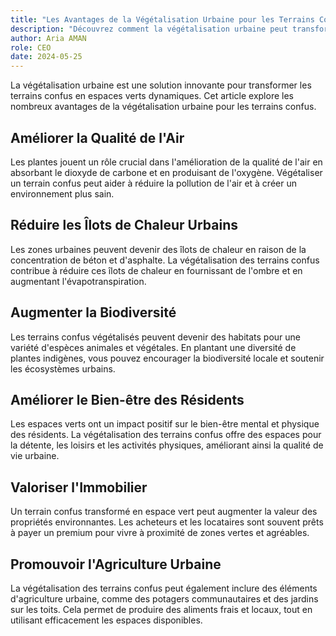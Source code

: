 ```yaml
---
title: "Les Avantages de la Végétalisation Urbaine pour les Terrains Confus"
description: "Découvrez comment la végétalisation urbaine peut transformer les terrains confus en espaces verts dynamiques."
author: Aria AMAN
role: CEO
date: 2024-05-25
---
```


La végétalisation urbaine est une solution innovante pour transformer les terrains confus en espaces verts dynamiques. Cet article explore les nombreux avantages de la végétalisation urbaine pour les terrains confus.

<!--more-->

## Améliorer la Qualité de l'Air

Les plantes jouent un rôle crucial dans l'amélioration de la qualité de l'air en absorbant le dioxyde de carbone et en produisant de l'oxygène. Végétaliser un terrain confus peut aider à réduire la pollution de l'air et à créer un environnement plus sain.

## Réduire les Îlots de Chaleur Urbains

Les zones urbaines peuvent devenir des îlots de chaleur en raison de la concentration de béton et d'asphalte. La végétalisation des terrains confus contribue à réduire ces îlots de chaleur en fournissant de l'ombre et en augmentant l'évapotranspiration.

## Augmenter la Biodiversité

Les terrains confus végétalisés peuvent devenir des habitats pour une variété d'espèces animales et végétales. En plantant une diversité de plantes indigènes, vous pouvez encourager la biodiversité locale et soutenir les écosystèmes urbains.

## Améliorer le Bien-être des Résidents

Les espaces verts ont un impact positif sur le bien-être mental et physique des résidents. La végétalisation des terrains confus offre des espaces pour la détente, les loisirs et les activités physiques, améliorant ainsi la qualité de vie urbaine.

## Valoriser l'Immobilier

Un terrain confus transformé en espace vert peut augmenter la valeur des propriétés environnantes. Les acheteurs et les locataires sont souvent prêts à payer un premium pour vivre à proximité de zones vertes et agréables.

## Promouvoir l'Agriculture Urbaine

La végétalisation des terrains confus peut également inclure des éléments d'agriculture urbaine, comme des potagers communautaires et des jardins sur les toits. Cela permet de produire des aliments frais et locaux, tout en utilisant efficacement les espaces disponibles.
